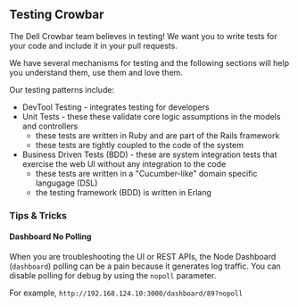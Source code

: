 ## Testing Crowbar

The Dell Crowbar team believes in testing!  We want you to write tests for your code and include it in your pull requests.

We have several mechanisms for testing and the following sections will help you understand them, use them and love them.

Our testing patterns include:

* DevTool Testing - integrates testing for developers
* Unit Tests - these these validate core logic assumptions in the models and controllers
   * these tests are written in Ruby and are part of the Rails framework
   * these tests are tightly coupled to the code of the system
* Business Driven Tests (BDD) - these are system integration tests that exercise the web UI without any integration to the code
   * these tests are written in a "Cucumber-like" domain specific langugage (DSL)
   * the testing framework (BDD) is written in Erlang

### Tips & Tricks

#### Dashboard No Polling

When you are troubleshooting the UI or REST APIs, the Node Dashboard (`dashboard`) polling can be a pain because it generates log traffic.  You can disable polling for debug by using the `nopoll` parameter.

For example, `http://192.168.124.10:3000/dashboard/89?nopoll`
